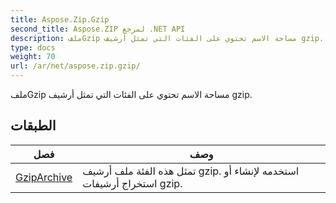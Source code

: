 ```yaml
---
title: Aspose.Zip.Gzip
second_title: Aspose.ZIP لمرجع .NET API
description: ملفGzip مساحة الاسم تحتوي على الفئات التي تمثل أرشيف gzip.
type: docs
weight: 70
url: /ar/net/aspose.zip.gzip/
---
```

ملفGzip مساحة الاسم تحتوي على الفئات التي تمثل أرشيف gzip.

## الطبقات

| فصل | وصف |
| --- | --- |
| [GzipArchive](./gziparchive/) | تمثل هذه الفئة ملف أرشيف gzip. استخدمه لإنشاء أو استخراج أرشيفات gzip. |


